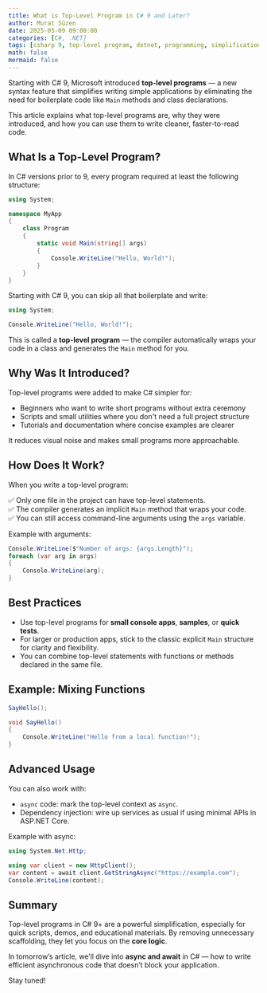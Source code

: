 ```yaml
---
title: What is Top-Level Program in C# 9 and Later?
author: Murat Süzen
date: 2025-05-09 09:00:00
categories: [C#, .NET]
tags: [csharp 9, top-level program, dotnet, programming, simplification]
math: false
mermaid: false
---
```


Starting with C# 9, Microsoft introduced **top-level programs** — a new syntax feature that simplifies writing simple applications by eliminating the need for boilerplate code like `Main` methods and class declarations.

This article explains what top-level programs are, why they were introduced, and how you can use them to write cleaner, faster-to-read code.

## What Is a Top-Level Program?

In C# versions prior to 9, every program required at least the following structure:

```csharp
using System;

namespace MyApp
{
    class Program
    {
        static void Main(string[] args)
        {
            Console.WriteLine("Hello, World!");
        }
    }
}
```

Starting with C# 9, you can skip all that boilerplate and write:

```csharp
using System;

Console.WriteLine("Hello, World!");
```

This is called a **top-level program** — the compiler automatically wraps your code in a class and generates the `Main` method for you.

## Why Was It Introduced?

Top-level programs were added to make C# simpler for:

- Beginners who want to write short programs without extra ceremony
- Scripts and small utilities where you don't need a full project structure
- Tutorials and documentation where concise examples are clearer

It reduces visual noise and makes small programs more approachable.

## How Does It Work?

When you write a top-level program:

✅ Only one file in the project can have top-level statements.  
✅ The compiler generates an implicit `Main` method that wraps your code.  
✅ You can still access command-line arguments using the `args` variable.

Example with arguments:

```csharp
Console.WriteLine($"Number of args: {args.Length}");
foreach (var arg in args)
{
    Console.WriteLine(arg);
}
```

## Best Practices

- Use top-level programs for **small console apps**, **samples**, or **quick tests**.
- For larger or production apps, stick to the classic explicit `Main` structure for clarity and flexibility.
- You can combine top-level statements with functions or methods declared in the same file.

## Example: Mixing Functions

```csharp
SayHello();

void SayHello()
{
    Console.WriteLine("Hello from a local function!");
}
```

## Advanced Usage

You can also work with:

- `async` code: mark the top-level context as `async`.
- Dependency injection: wire up services as usual if using minimal APIs in ASP.NET Core.

Example with async:

```csharp
using System.Net.Http;

using var client = new HttpClient();
var content = await client.GetStringAsync("https://example.com");
Console.WriteLine(content);
```

## Summary

Top-level programs in C# 9+ are a powerful simplification, especially for quick scripts, demos, and educational materials. By removing unnecessary scaffolding, they let you focus on the **core logic**.

In tomorrow’s article, we’ll dive into **async and await** in C# — how to write efficient asynchronous code that doesn’t block your application.

Stay tuned!
